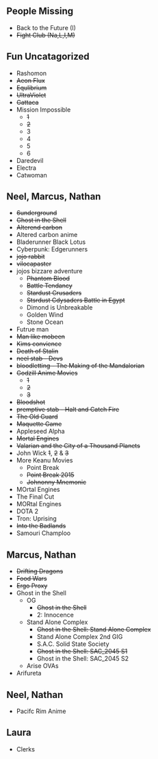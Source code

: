 People Missing
--------------
* Back to the Future (I)
* ~~Fight Club (Na,L,I,M)~~

Fun Uncatagorized
------------------
* Rashomon
* ~~Aeon Flux~~
* ~~Equlibrium~~
* ~~UltraViolet~~
* ~~Gattaca~~
* Mission Impossible
    * ~~1~~
    * ~~2~~
    * 3
    * 4
    * 5
    * 6
* Daredevil
* Electra
* Catwoman


Neel, Marcus, Nathan
---------------------

* ~~6underground~~
* ~~Ghost in the Shell~~
* ~~Alterend carbon~~
* Altered carbon anime
* Bladerunner Black Lotus
* Cyberpunk: Edgerunners
* ~~jojo rabbit~~
* ~~vilocapaster~~
* jojos bizzare adventure
    * ~~Phantom Blood~~
    * ~~Battle Tendancy~~
    * ~~Stardust Crusaders~~
    * ~~Stsrdust Cdysaders Battle in Egypt~~
    * Dimond is Unbreakable
    * Golden Wind
    * Stone Ocean
* Futrue man
* ~~Man like mobeen~~
* ~~Kims convience~~
* ~~Death of Stalin~~
* ~~neel stab - Devs~~
* ~~bloodletting - The Making of the Mandalorian~~
* ~~Godzill Anime Movies~~
    * ~~1~~
    * ~~2~~
    * ~~3~~
* ~~Bloodshot~~
* ~~premptive stab - Halt and Catch Fire~~
* ~~The Old Guard~~
* ~~Maquette Game~~
* Appleseed Alpha
* ~~Mortal Engines~~
* ~~Valarian and the City of a Thousand Planets~~
* John Wick ~~1~~, ~~2~~ & ~~3~~
* More Keanu Movies
   * Point Break
   * ~~Point Break 2015~~
   * ~~Johnonny Mnemonic~~
* MOrtal Engines
* The Final Cut
* MORtal Engines
* DOTA 2
* Tron: Uprising
* ~~Into the Badlands~~
* Samouri Champloo



Marcus, Nathan
---------------
* ~~Drifting Dragons~~
* ~~Food Wars~~
* ~~Ergo Proxy~~
* Ghost in the Shell
    * OG
         * ~~Ghost in the Shell~~
         * 2: Innocence
    * Stand Alone Complex
         * ~~Ghost in the Shell: Stand Alone Complex~~
         * Stand Alone Complex 2nd GIG
         * S.A.C. Solid State Society
         * ~~Ghost in the Shell: SAC_2045 S1~~
         * Ghost in the Shell: SAC_2045 S2
    * Arise OVAs
* Arifureta

Neel, Nathan
------------
* Pacifc Rim Anime


Laura
------------
* Clerks

